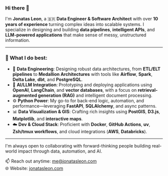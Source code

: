 ### Hi there 👋

I'm **Jonatas Leon**, a 🇧🇷 **Data Engineer & Software Architect** with over **10 years of experience** turning complex ideas into scalable systems. I specialize in designing and building **data pipelines**, **intelligent APIs**, and **LLM-powered applications** that make sense of messy, unstructured information.

---

### 🚀 What I do best:

- 🧠 **Data Engineering**: Designing robust data architectures, from **ETL/ELT pipelines** to **Medallion Architectures** with tools like **Airflow**, **Spark**, **Delta Lake**, **dbt**, and **PostgreSQL**.
- 🤖 **AI/LLM Integration**: Prototyping and deploying applications using **OpenAI**, **LangChain**, and **vector databases**, with a focus on **retrieval-augmented generation (RAG)** and intelligent document processing.
- ⚙️ **Python Power**: My go-to for back-end logic, automation, and performance—leveraging **FastAPI**, **SQLAlchemy**, and async patterns.
- 📊 **Data Visualization & GIS**: Crafting rich insights using **PostGIS**, **D3.js**, **Matplotlib**, and **interactive maps**.
- ☁️ **Dev & Cloud Stack**: Proficient with **Docker**, **GitHub Actions**, **uv**, **Zsh/tmux workflows**, and cloud integrations (**AWS**, **Databricks**).

---

I'm always open to collaborating with forward-thinking people building real-world impact through data, automation, and AI.

📫 Reach out anytime: [me@jonatasleon.com](mailto:me@jonatasleon.com)  
🌐 Website: [jonatasleon.com](https://jonatasleon.com)
